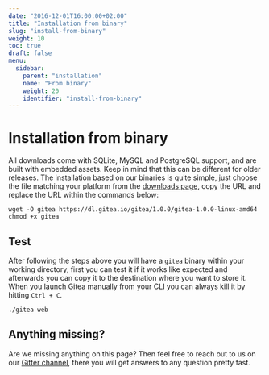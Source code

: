 ```yaml
---
date: "2016-12-01T16:00:00+02:00"
title: "Installation from binary"
slug: "install-from-binary"
weight: 10
toc: true
draft: false
menu:
  sidebar:
    parent: "installation"
    name: "From binary"
    weight: 20
    identifier: "install-from-binary"
---
```


# Installation from binary

All downloads come with SQLite, MySQL and PostgreSQL support, and are built with embedded assets. Keep in mind that this can be different for older releases. The installation based on our binaries is quite simple, just choose the file matching your platform from the [downloads page](https://dl.gitea.io/gitea), copy the URL and replace the URL within the commands below:

```
wget -O gitea https://dl.gitea.io/gitea/1.0.0/gitea-1.0.0-linux-amd64
chmod +x gitea
```

## Test

After following the steps above you will have a `gitea` binary within your working directory, first you can test it if it works like expected and afterwards you can copy it to the destination where you want to store it. When you launch Gitea manually from your CLI you can always kill it by hitting `Ctrl + C`.

```
./gitea web
```

## Anything missing?

Are we missing anything on this page? Then feel free to reach out to us on our [Gitter channel](https://gitter.im/go-gitea/gitea/), there you will get answers to any question pretty fast.
